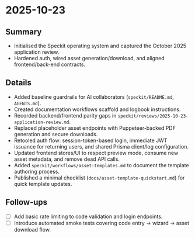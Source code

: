 # 2025-10-23

## Summary
- Initialised the Speckit operating system and captured the October 2025 application review.
- Hardened auth, wired asset generation/download, and aligned frontend/back-end contracts.

## Details
- Added baseline guardrails for AI collaborators (`speckit/README.md`, `AGENTS.md`).
- Created documentation workflows scaffold and logbook instructions.
- Recorded backend/frontend parity gaps in `speckit/reviews/2025-10-23-application-review.md`.
- Replaced placeholder asset endpoints with Puppeteer-backed PDF generation and secure downloads.
- Retooled auth flow: session-token-based login, immediate JWT issuance for returning users, and shared Prisma client/log configuration.
- Updated frontend stores/UI to respect preview mode, consume new asset metadata, and remove dead API calls.
- Added `speckit/workflows/asset-templates.md` to document the template authoring process.
- Published a minimal checklist (`docs/asset-template-quickstart.md`) for quick template updates.

## Follow-ups
- [ ] Add basic rate limiting to code validation and login endpoints.
- [ ] Introduce automated smoke tests covering code entry → wizard → asset download flow.
